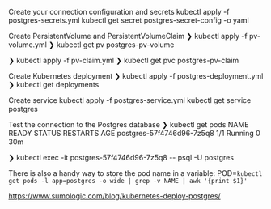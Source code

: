  Create your connection configuration and secrets
 kubectl apply -f postgres-secrets.yml
 kubectl get secret postgres-secret-config -o yaml

 Create PersistentVolume and PersistentVolumeClaim
❯ kubectl apply -f pv-volume.yml
❯ kubectl get pv postgres-pv-volume

❯ kubectl apply -f pv-claim.yml
❯ kubectl get pvc postgres-pv-claim

Create Kubernetes deployment
❯ kubectl apply -f postgres-deployment.yml
❯ kubectl get deployments

Create service
kubectl apply -f postgres-service.yml
kubectl get service postgres


Test the connection to the Postgres database
❯ kubectl get pods
NAME READY STATUS RESTARTS AGE
postgres-57f4746d96-7z5q8 1/1 Running 0 30m

❯ kubectl exec -it postgres-57f4746d96-7z5q8 -- psql -U postgres

There is also a handy way to store the pod name in a variable:
POD=`kubectl get pods -l app=postgres -o wide | grep -v NAME | awk '{print $1}'`

https://www.sumologic.com/blog/kubernetes-deploy-postgres/